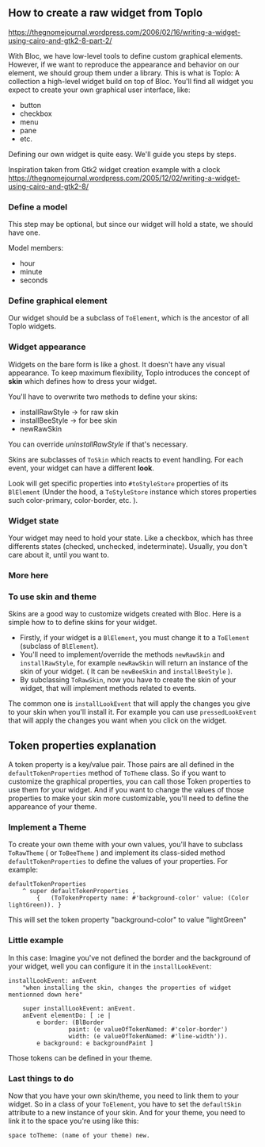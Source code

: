 ## How to create a raw widget from Toplo



https://thegnomejournal.wordpress.com/2006/02/16/writing-a-widget-using-cairo-and-gtk2-8-part-2/

With Bloc, we have low-level tools to define custom graphical elements. However,
if we want to reproduce the appearance and behavior on our element, we should
group them under a library. This is what is Toplo: A collection a high-level
widget build on top of Bloc. You'll find all widget you expect to create your
own graphical user interface, like:

- button
- checkbox
- menu
- pane
- etc.

Defining our own widget is quite easy. We'll guide you steps by steps.

Inspiration taken from Gtk2 widget creation example with a clock
https://thegnomejournal.wordpress.com/2005/12/02/writing-a-widget-using-cairo-and-gtk2-8/

### Define a model

This step may be optional, but since our widget will hold a state, we should
have one.

Model members:
- hour
- minute
- seconds  

### Define graphical element

Our widget should be a subclass of `ToElement`, which is the ancestor of all Toplo
widgets.

### Widget appearance

Widgets on the bare form is like a ghost. It doesn't have any visual appearance.
To keep maximum flexibility, Toplo introduces the concept of **skin** which defines
how to dress your widget. 

You'll have to overwrite two methods to define your skins:

- installRawStyle -> for raw skin
- installBeeStyle -> for bee skin
- newRawSkin

You can override *uninstallRawStyle* if that's necessary.

Skins are subclasses of `ToSkin` which reacts to event handling. 
For each event, your widget can have a different **look**.

Look will get specific properties into `#toStyleStore` properties of its `BlElement` (Under the hood, a `ToStyleStore` instance which stores properties
such color-primary, color-border, etc. ).

### Widget state

Your widget may need to hold your state. Like a checkbox, which has three
differents states (checked, unchecked, indeterminate). Usually, you don't care
about it, until you want to.


### More here


### To use skin and theme

Skins are a good way to customize widgets created with Bloc. 
Here is a simple how to to define skins for your widget.


- Firstly, if your widget is a `BlElement`, you must change it to a `ToElement` (subclass of `BlElement`).
- You'll need to implement/override the methods `newRawSkin` and `installRawStyle`, for example `newRawSkin` will return an instance of the skin of your widget. ( It can be `newBeeSkin` and `installBeeStyle` ).
- By subclassing `ToRawSkin`, now you have to create the skin of your widget, that will implement methods related to events.

The common one is `installLookEvent` that will apply the changes you give to your skin when you'll install it.
For example you can use `pressedLookEvent` that will apply the changes you want when you click on the widget.

## Token properties explanation
 A token property is a key/value pair. Those pairs are all defined in the `defaultTokenProperties` method of `ToTheme` class.
So if you want to customize the graphical properties, you can call those Token properties to use them for your widget.
And if you want to change the values of those properties to make your skin more customizable, you'll need to define the appareance of your theme.

### Implement a Theme

To create your own theme with your own values, you'll have to subclass `ToRawTheme` ( or `ToBeeTheme` ) and implement its class-sided method `defaultTokenProperties` to define the values of your properties.
For example: 

``` 
defaultTokenProperties 
	^ super defaultTokenProperties , 
		{   (ToTokenProperty name: #'background-color' value: (Color lightGreen)). }
```
This will set the token property "background-color" to value "lightGreen"

### Little example

In this case: Imagine you've not defined the border and the background of your widget, well you can configure it in the `installLookEvent`: 

```
installLookEvent: anEvent
	"when installing the skin, changes the properties of widget mentionned down here"

	super installLookEvent: anEvent.
	anEvent elementDo: [ :e |
		e border: (BlBorder
				 paint: (e valueOfTokenNamed: #'color-border')
				 width: (e valueOfTokenNamed: #'line-width')).
		e background: e backgroundPaint ]
```
Those tokens can be defined in your theme.

### Last things to do

Now that you have your own skin/theme, you need to link them to your widget.
So in a class of your `ToElement`, you have to set the `defaultSkin` attribute to a new instance of your skin.
And for your theme, you need to link it to the space you're using like this:

```	
space toTheme: (name of your theme) new.
```









